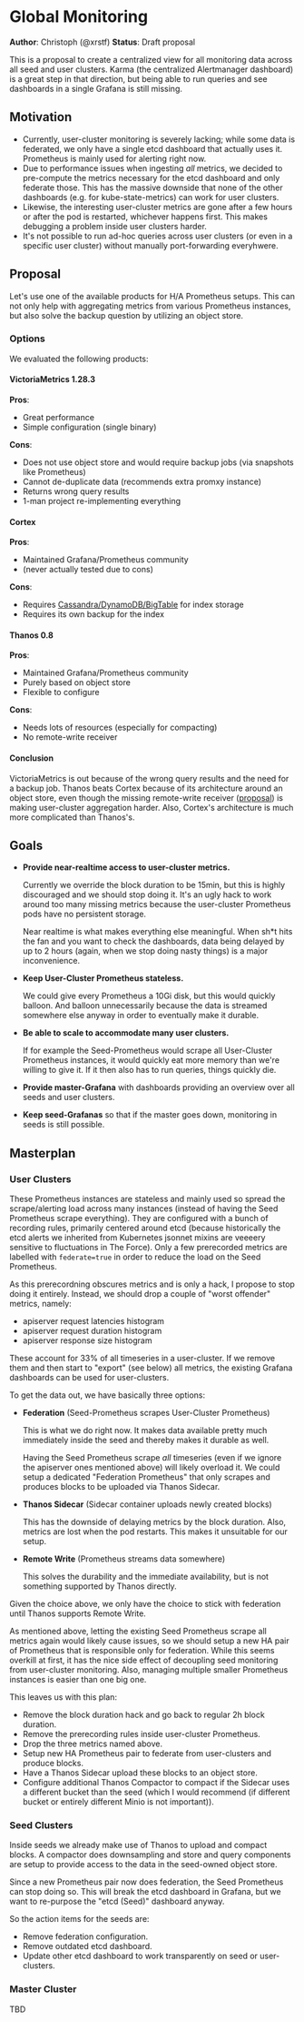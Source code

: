 # Global Monitoring

**Author**: Christoph (@xrstf)
**Status**: Draft proposal

This is a proposal to create a centralized view for all monitoring data across all seed
and user clusters. Karma (the centralized Alertmanager dashboard) is a great step in
that direction, but being able to run queries and see dashboards in a single Grafana is
still missing.

## Motivation

* Currently, user-cluster monitoring is severely lacking; while some data is federated,
  we only have a single etcd dashboard that actually uses it. Prometheus is mainly used
  for alerting right now.
* Due to performance issues when ingesting *all* metrics, we decided to pre-compute the
  metrics necessary for the etcd dashboard and only federate those. This has the massive
  downside that none of the other dashboards (e.g. for kube-state-metrics) can work for
  user clusters.
* Likewise, the interesting user-cluster metrics are gone after a few hours or after the
  pod is restarted, whichever happens first. This makes debugging a problem inside user
  clusters harder.
* It's not possible to run ad-hoc queries across user clusters (or even in a specific
  user cluster) without manually port-forwarding everyhwere.

## Proposal

Let's use one of the available products for H/A Prometheus setups. This can not only help
with aggregating metrics from various Prometheus instances, but also solve the backup
question by utilizing an object store.

### Options

We evaluated the following products:

#### VictoriaMetrics 1.28.3

**Pros**:

* Great performance
* Simple configuration (single binary)

**Cons**:

* Does not use object store and would require backup jobs (via snapshots like Prometheus)
* Cannot de-duplicate data (recommends extra promxy instance)
* Returns wrong query results
* 1-man project re-implementing everything

#### Cortex

**Pros**:

* Maintained Grafana/Prometheus community
* (never actually tested due to cons)

**Cons**:

* Requires [Cassandra/DynamoDB/BigTable](https://github.com/cortexproject/cortex/blob/master/docs/architecture.md#chunk-store)
  for index storage
* Requires its own backup for the index

#### Thanos 0.8

**Pros**:

* Maintained Grafana/Prometheus community
* Purely based on object store
* Flexible to configure

**Cons**:

* Needs lots of resources (especially for compacting)
* No remote-write receiver

#### Conclusion

VictoriaMetrics is out because of the wrong query results and the need for a backup job.
Thanos beats Cortex because of its architecture around an object store, even though the
missing remote-write receiver ([proposal](https://thanos.io/tip/proposals-done/201812-thanos-remote-receive.md/))
is making user-cluster aggregation harder. Also, Cortex's architecture is much more
complicated than Thanos's.

## Goals

* **Provide near-realtime access to user-cluster metrics.**

  Currently we override the block duration to be 15min, but this is highly discouraged
  and we should stop doing it. It's an ugly hack to work around too many missing metrics
  because the user-cluster Prometheus pods have no persistent storage.

  Near realtime is what makes everything else meaningful. When sh*t hits the fan and
  you want to check the dashboards, data being delayed by up to 2 hours (again, when we
  stop doing nasty things) is a major inconvenience.

* **Keep User-Cluster Prometheus stateless.**

  We could give every Prometheus a 10Gi disk, but this would quickly balloon. And
  balloon unnecessarily because the data is streamed somewhere else anyway in order to
  eventually make it durable.

* **Be able to scale to accommodate many user clusters.**

  If for example the Seed-Prometheus would scrape all User-Cluster Prometheus instances,
  it would quickly eat more memory than we're willing to give it. If it then also has to
  run queries, things quickly die.

* **Provide master-Grafana** with dashboards providing an overview over all seeds and user
  clusters.

* **Keep seed-Grafanas** so that if the master goes down, monitoring in seeds is still
  possible.

## Masterplan

### User Clusters

These Prometheus instances are stateless and mainly used so spread the scrape/alerting load
across many instances (instead of having the Seed Prometheus scrape everything). They are
configured with a bunch of recording rules, primarily centered around etcd (because
historically the etcd alerts we inherited from Kubernetes jsonnet mixins are veeeery
sensitive to fluctuations in The Force). Only a few prerecorded metrics are labelled with
`federate=true` in order to reduce the load on the Seed Prometheus.

As this prerecordning obscures metrics and is only a hack, I propose to stop doing it entirely.
Instead, we should drop a couple of "worst offender" metrics, namely:

* apiserver request latencies histogram
* apiserver request duration histogram
* apiserver response size histogram

These account for 33% of all timeseries in a user-cluster. If we remove them and then start
to "export" (see below) all metrics, the existing Grafana dashboards can be used for
user-clusters.

To get the data out, we have basically three options:

* **Federation** (Seed-Prometheus scrapes User-Cluster Prometheus)

  This is what we do right now. It makes data available pretty much immediately inside the
  seed and thereby makes it durable as well.

  Having the Seed Prometheus scrape *all* timeseries (even if we ignore the apiserver ones
  mentioned above) will likely overload it. We could setup a dedicated "Federation Prometheus"
  that only scrapes and produces blocks to be uploaded via Thanos Sidecar.

* **Thanos Sidecar** (Sidecar container uploads newly created blocks)

  This has the downside of delaying metrics by the block duration. Also, metrics are lost
  when the pod restarts. This makes it unsuitable for our setup.

* **Remote Write** (Prometheus streams data somewhere)

  This solves the durability and the immediate availability, but is not something supported
  by Thanos directly.

Given the choice above, we only have the choice to stick with federation until Thanos
supports Remote Write.

As mentioned above, letting the existing Seed Prometheus scrape all metrics again would
likely cause issues, so we should setup a new HA pair of Prometheus that is responsible
only for federation. While this seems overkill at first, it has the nice side effect of
decoupling seed monitoring from user-cluster monitoring. Also, managing multiple smaller
Prometheus instances is easier than one big one.

This leaves us with this plan:

* Remove the block duration hack and go back to regular 2h block duration.
* Remove the prerecording rules inside user-cluster Prometheus.
* Drop the three metrics named above.
* Setup new HA Prometheus pair to federate from user-clusters and produce blocks.
* Have a Thanos Sidecar upload these blocks to an object store.
* Configure additional Thanos Compactor to compact if the Sidecar uses a different
  bucket than the seed (which I would recommend (if different bucket or entirely
  different Minio is not important)).

### Seed Clusters

Inside seeds we already make use of Thanos to upload and compact blocks. A compactor
does downsampling and store and query components are setup to provide access to the
data in the seed-owned object store.

Since a new Prometheus pair now does federation, the Seed Prometheus can stop doing
so. This will break the etcd dashboard in Grafana, but we want to re-purpose the
"etcd (Seed)" dashboard anyway.

So the action items for the seeds are:

* Remove federation configuration.
* Remove outdated etcd dashboard.
* Update other etcd dashboard to work transparently on seed or user-clusters.

### Master Cluster

TBD
